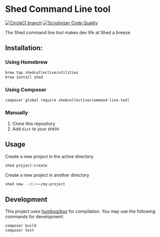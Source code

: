 # Shed Command Line tool

[![CircleCI branch](https://img.shields.io/circleci/project/github/shedcollective/shed-cli-tool.svg)](https://circleci.com/gh/shedcollective/shed-cli-tool)
[![Scrutinizer Code Quality](https://scrutinizer-ci.com/g/shedcollective/shed-cli-tool/badges/quality-score.png)](https://scrutinizer-ci.com/g/shedcollective/shed-cli-tool)

The Shed command line tool makes dev life at Shed a breeze.

## Installation:

### Using Homebrew
```bash
brew tap shedcollective/utilities
brew install shed
```

### Using Composer
```bash
composer global require shedcollective/command-line-tool
```

### Manually

1. Clone this repository
2. Add `dist` to your `$PATH`


## Usage

Create a new project in the active directory

```bash
shed project:create
```

Create a new project in another directory

```bash
shed new --dir=~/my-project
```


## Development

This project uses [humbug/box](https://github.com/humbug/box) for compilation. You may use the following commands for development:

```bash
composer build
composer test
```
